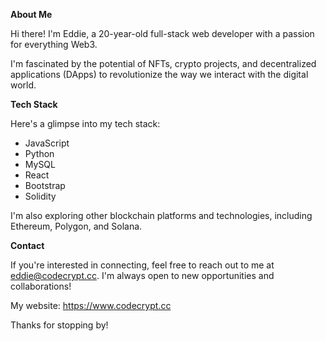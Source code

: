 **About Me**

Hi there! I'm Eddie, a 20-year-old full-stack web developer with a passion for everything Web3.

I'm fascinated by the potential of NFTs, crypto projects, and decentralized applications (DApps) to revolutionize the way we interact with the digital world.

**Tech Stack**

Here's a glimpse into my tech stack:

* JavaScript
* Python
* MySQL
* React
* Bootstrap
* Solidity

I'm also exploring other blockchain platforms and technologies, including Ethereum, Polygon, and Solana.

**Contact**

If you're interested in connecting, feel free to reach out to me at eddie@codecrypt.cc. I'm always open to new opportunities and collaborations!

My website: https://www.codecrypt.cc

Thanks for stopping by!

